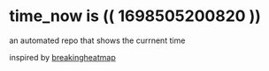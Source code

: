 # time_now is (( 1698505200820 ))

an automated repo that shows the currnent time

inspired by [breakingheatmap](https://github.com/breakingheatmap/breakingheatmap)